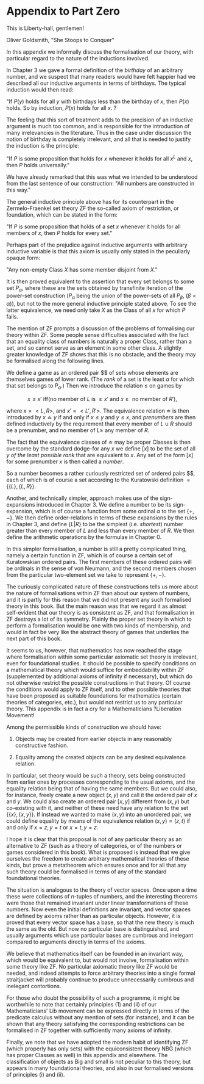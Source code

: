 # Appendix to Part Zero

This is Liberty-hall, gentlemen!

Oliver Goldsmith, "She Stoops to Conquer"

In this appendix we informally discuss the formalisation of our theory,
with particular regard to the nature of the inductions involved.

In Chapter 3 we gave a formal definition of the *birthday* of an
arbitrary number, and we suspect that many readers would have felt
happier had we described all our inductive arguments in terms of
birthdays. The typical induction would then read:

"If $P(y)$ holds for all $y$ with birthdays less than the birthday of
$x$, then $P(x)$ holds. So by induction, $P(x)$ holds for all $x$. ?

The feeling that this sort of treatment adds to the precision of an
inductive argument is much too common, and is responsible for the
introduction of many irrelevancies in the literature. Thus in the case
under discussion the notion of birthday is completely irrelevant, and
all that is needed to justify the induction is the principle:

"If $P$ is some proposition that holds for $x$ whenever it holds for all
$x^L$ and $x$, then $P$ holds universally."

We have already remarked that this was what we intended to be understood
from the last sentence of our construction: "All numbers are constructed
in this way."

The general inductive principle above has for its counterpart in the
Zermelo-Fraenkel set theory ZF the so-called axiom of restriction, or
foundation, which can be stated in the form:

"If $P$ is some proposition that holds of a set $x$ whenever it holds
for all members of $x$, then $P$ holds for every set."

Perhaps part of the prejudice against inductive arguments with arbitrary
inductive variable is that this axiom is usually only stated in the
peculiarly opaque form:

"Any non-empty Class $X$ has some member disjoint from $X$."

It is then proved equivalent to the assertion that every set belongs to
some set $P_\alpha$, where these are the sets obtained by transfinite
iteration of the power-set construction ($P_\alpha$ being the union of
the power-sets of all $P_\beta$, ($\beta < \alpha$)), but not to the
more general inductive principle stated above. To see the latter
equivalence, we need only take $X$ as the Class of all $x$ for which $P$
fails.

The mention of ZF prompts a discussion of the problems of formalising
cur theory within ZF. Some people sense difficulties associated with the
fact that an equality class of numbers is naturally a proper Class,
rather than a set, and so cannot serve as an element in some other
class. A slightly greater knowledge of ZF shows that this is no
obstacle, and the theory may be formalised along the following lines.

We define a game as an ordered pair $$ of sets whose elements are
themselves games of lower rank. (The *rank* of a set is the least
$\alpha$ for which that set belongs to $P_\alpha$.) Then we introduce
the relation $\leqslant$ on games by

$$x \leqslant x' \text{ iff}(\text{no member of } L \text{ is } \geqslant x' \text{ and } x \geqslant \text{ no member of } R'),$$

where $x = <L, R>$, and $x' = <L', R'>$. The equivalence relation
$\doteq$ is then introduced by $x \doteq y$ if and only if
$x \leqslant y$ and $y \leqslant x$, and *prenumbers* are then defined
inductively by the requirement that every member of $L \cup R$ should be
a prenumber, and no member of $L \geqslant$ any member of $R$.

The fact that the equivalence classes of $\doteq$ may be proper Classes
is then overcome by the standard dodge-for any $x$ we define $[x]$ to be
the set of all $y$ *of the least possible rank* that are equivalent to
$x$. Any set of the form $[x]$ for some prenumber $x$ is then called a
*number*.

So a number becomes a rather curiously restricted set of ordered pairs
$$, each of which is of course a set according to the Kuratowski
definition $= \{\{L\}, \{L, R\}\}$.

Another, and technically simpler, approach makes use of the
sign-expansions introduced in Chapter 3. We define a number to be its
sign-expansion, which is of course a function from some ordinal $\alpha$
to the set $\{ +, - \}$. We then define order-relations in terms of
these expansions by the rules in Chapter 3, and define $\{L| R\}$ to be
the simplest (i.e. *shortest*) number greater than every member of $L$
and less than every member of $R$. We then define the arithmetic
operations by the formulae in Chapter 0.

In this simpler formalisation, a number is still a pretty complicated
thing, namely a certain function in ZF, which is of course a certain set
of Kuratowskian ordered pairs. The first members of these ordered pairs
will be ordinals in the sense of von Neumann, and the second members
chosen from the particular two-element set we take to represent
$\{ +, - \}$.

The curiously complicated nature of these constructions tells us more
about the nature of formalisations within ZF than about our system of
numbers, and it is partly for this reason that we did not present any
such formalised theory in this book. But the main reason was that we
regard it as almost self-evident that our theory is as consistent as ZF,
and that formalisation in ZF destroys a lot of its symmetry. Plainly the
proper set theory in which to perform a formalisation would be one with
two kinds of membership, and would in fact be very like the abstract
theory of games that underlies the next part of this book.

It seems to us, however, that mathematics has now reached the stage
where formalisation within some particular axiomatic set theory is
irrelevant, even for foundational studies. It should be possible to
specify conditions on a mathematical theory which would suffice for
embeddability within ZF (supplemented by additional axioms of infinity
if necessary), but which do not otherwise restrict the possible
constructions in that theory. Of course the conditions would apply to ZF
itself, and to other possible theories that have been proposed as
suitable foundations for mathematics (certain theories of categories,
etc.), but would not restrict us to any particular theory. This appendix
is in fact a cry for a Mathematicians ?Liberation Movement!

Among the permissible kinds of construction we should have:

1.  Objects may be created from earlier objects in any reasonably
    constructive fashion.

2.  Equality among the created objects can be any desired equivalence
    relation.

In particular, set theory would be such a theory, sets being constructed
from earlier ones by processes corresponding to the usual axioms, and
the equality relation being that of having the same members. But we
could also, for instance, freely create a new object $(x, y)$ and call
it the ordered pair of $x$ and $y$. We could also create an ordered pair
$[x, y]$ different from $(x, y)$ but co-existing with it, and neither of
these need have any relation to the set $\{\{x\}, \{x, y\}\}$. If
instead we wanted to make $(x, y)$ into an unordered pair, we could
define equality by means of the equivalence relation $(x, y) = (z, t)$
if and only if $x = z, y=t$ or $x=t, y=z$.

I hope it is clear that this proposal is not of any particular theory as
an alternative to ZF (such as a theory of categories, or of the numbers
or games considered in this book). What is proposed is instead that we
give ourselves the freedom to create arbitrary mathematical theories of
these kinds, but prove a metatheorem which ensures once and for all that
any such theory could be formalised in terms of any of the standard
foundational theories.

The situation is analogous to the theory of vector spaces. Once upon a
time these were collections of $n$-tuples of numbers, and the
interesting theorems were those that remained invariant under linear
transformations of these numbers. Now even the initial definitions are
invariant, and vector spaces are defined by axioms rather than as
particular objects. However, it is proved that every vector space has a
base, so that the new theory is much the same as the old. But now no
particular base is distinguished, and usually arguments which use
particular bases are cumbrous and inelegant compared to arguments
directly in terms of the axioms.

We believe that mathematics itself can be founded in an invariant way,
which would be equivalent to, but would not involve, formalisation
within some theory like ZF. No particular axiomatic theory like ZF would
be needed, and indeed attempts to force arbitrary theories into a single
formal straitjacket will probably continue to produce unnecessarily
cumbrous and inelegant contortions.

For those who doubt the possibility of such a programme, it might be
worthwhile to note that certainly principles (1) and (ii) of our
Mathematicians' Lib movement can be expressed directly in terms of the
predicate calculus without any mention of sets (for instance), and it
can be shown that any theory satisfying the corresponding restrictions
can be formalised in ZF together with sufficiently many axioms of
infinity.

Finally, we note that we have adopted the modern habit of identifying ZF
(which properly has only sets) with the equiconsistent theory NBG (which
has proper Classes as well) in this appendix and elsewhere. The
classification of objects as Big and small is not peculiar to this
theory, but appears in many foundational theories, and also in our
formalised versions of principles (i) and (ii).
